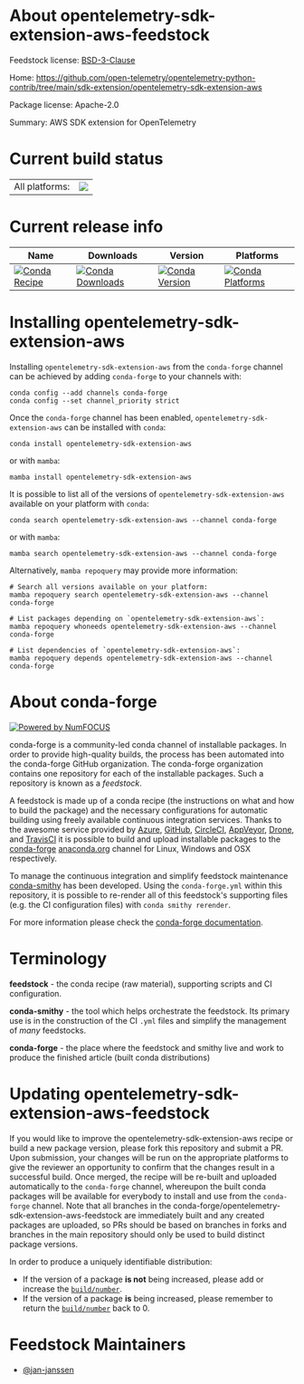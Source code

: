 About opentelemetry-sdk-extension-aws-feedstock
===============================================

Feedstock license: [BSD-3-Clause](https://github.com/conda-forge/opentelemetry-sdk-extension-aws-feedstock/blob/main/LICENSE.txt)

Home: https://github.com/open-telemetry/opentelemetry-python-contrib/tree/main/sdk-extension/opentelemetry-sdk-extension-aws

Package license: Apache-2.0

Summary: AWS SDK extension for OpenTelemetry

Current build status
====================


<table><tr><td>All platforms:</td>
    <td>
      <a href="https://dev.azure.com/conda-forge/feedstock-builds/_build/latest?definitionId=23071&branchName=main">
        <img src="https://dev.azure.com/conda-forge/feedstock-builds/_apis/build/status/opentelemetry-sdk-extension-aws-feedstock?branchName=main">
      </a>
    </td>
  </tr>
</table>

Current release info
====================

| Name | Downloads | Version | Platforms |
| --- | --- | --- | --- |
| [![Conda Recipe](https://img.shields.io/badge/recipe-opentelemetry--sdk--extension--aws-green.svg)](https://anaconda.org/conda-forge/opentelemetry-sdk-extension-aws) | [![Conda Downloads](https://img.shields.io/conda/dn/conda-forge/opentelemetry-sdk-extension-aws.svg)](https://anaconda.org/conda-forge/opentelemetry-sdk-extension-aws) | [![Conda Version](https://img.shields.io/conda/vn/conda-forge/opentelemetry-sdk-extension-aws.svg)](https://anaconda.org/conda-forge/opentelemetry-sdk-extension-aws) | [![Conda Platforms](https://img.shields.io/conda/pn/conda-forge/opentelemetry-sdk-extension-aws.svg)](https://anaconda.org/conda-forge/opentelemetry-sdk-extension-aws) |

Installing opentelemetry-sdk-extension-aws
==========================================

Installing `opentelemetry-sdk-extension-aws` from the `conda-forge` channel can be achieved by adding `conda-forge` to your channels with:

```
conda config --add channels conda-forge
conda config --set channel_priority strict
```

Once the `conda-forge` channel has been enabled, `opentelemetry-sdk-extension-aws` can be installed with `conda`:

```
conda install opentelemetry-sdk-extension-aws
```

or with `mamba`:

```
mamba install opentelemetry-sdk-extension-aws
```

It is possible to list all of the versions of `opentelemetry-sdk-extension-aws` available on your platform with `conda`:

```
conda search opentelemetry-sdk-extension-aws --channel conda-forge
```

or with `mamba`:

```
mamba search opentelemetry-sdk-extension-aws --channel conda-forge
```

Alternatively, `mamba repoquery` may provide more information:

```
# Search all versions available on your platform:
mamba repoquery search opentelemetry-sdk-extension-aws --channel conda-forge

# List packages depending on `opentelemetry-sdk-extension-aws`:
mamba repoquery whoneeds opentelemetry-sdk-extension-aws --channel conda-forge

# List dependencies of `opentelemetry-sdk-extension-aws`:
mamba repoquery depends opentelemetry-sdk-extension-aws --channel conda-forge
```


About conda-forge
=================

[![Powered by
NumFOCUS](https://img.shields.io/badge/powered%20by-NumFOCUS-orange.svg?style=flat&colorA=E1523D&colorB=007D8A)](https://numfocus.org)

conda-forge is a community-led conda channel of installable packages.
In order to provide high-quality builds, the process has been automated into the
conda-forge GitHub organization. The conda-forge organization contains one repository
for each of the installable packages. Such a repository is known as a *feedstock*.

A feedstock is made up of a conda recipe (the instructions on what and how to build
the package) and the necessary configurations for automatic building using freely
available continuous integration services. Thanks to the awesome service provided by
[Azure](https://azure.microsoft.com/en-us/services/devops/), [GitHub](https://github.com/),
[CircleCI](https://circleci.com/), [AppVeyor](https://www.appveyor.com/),
[Drone](https://cloud.drone.io/welcome), and [TravisCI](https://travis-ci.com/)
it is possible to build and upload installable packages to the
[conda-forge](https://anaconda.org/conda-forge) [anaconda.org](https://anaconda.org/)
channel for Linux, Windows and OSX respectively.

To manage the continuous integration and simplify feedstock maintenance
[conda-smithy](https://github.com/conda-forge/conda-smithy) has been developed.
Using the ``conda-forge.yml`` within this repository, it is possible to re-render all of
this feedstock's supporting files (e.g. the CI configuration files) with ``conda smithy rerender``.

For more information please check the [conda-forge documentation](https://conda-forge.org/docs/).

Terminology
===========

**feedstock** - the conda recipe (raw material), supporting scripts and CI configuration.

**conda-smithy** - the tool which helps orchestrate the feedstock.
                   Its primary use is in the construction of the CI ``.yml`` files
                   and simplify the management of *many* feedstocks.

**conda-forge** - the place where the feedstock and smithy live and work to
                  produce the finished article (built conda distributions)


Updating opentelemetry-sdk-extension-aws-feedstock
==================================================

If you would like to improve the opentelemetry-sdk-extension-aws recipe or build a new
package version, please fork this repository and submit a PR. Upon submission,
your changes will be run on the appropriate platforms to give the reviewer an
opportunity to confirm that the changes result in a successful build. Once
merged, the recipe will be re-built and uploaded automatically to the
`conda-forge` channel, whereupon the built conda packages will be available for
everybody to install and use from the `conda-forge` channel.
Note that all branches in the conda-forge/opentelemetry-sdk-extension-aws-feedstock are
immediately built and any created packages are uploaded, so PRs should be based
on branches in forks and branches in the main repository should only be used to
build distinct package versions.

In order to produce a uniquely identifiable distribution:
 * If the version of a package **is not** being increased, please add or increase
   the [``build/number``](https://docs.conda.io/projects/conda-build/en/latest/resources/define-metadata.html#build-number-and-string).
 * If the version of a package **is** being increased, please remember to return
   the [``build/number``](https://docs.conda.io/projects/conda-build/en/latest/resources/define-metadata.html#build-number-and-string)
   back to 0.

Feedstock Maintainers
=====================

* [@jan-janssen](https://github.com/jan-janssen/)

